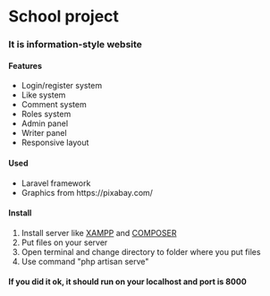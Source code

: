 <h1>School project</h1>
<h3>It is information-style website</h3>
<h4>Features</h4>
<ul>
    <li>Login/register system</li>
    <li>Like system</li>
    <li>Comment system</li>
    <li>Roles system</li>
    <li>Admin panel</li>
    <li>Writer panel</li>
    <li>Responsive layout</li>
</ul>
<h4>Used</h4>
<ul>
    <li>Laravel framework</li>
    <li>Graphics from https://pixabay.com/ </li>
</ul>
<h4>Install</h4>
<ol>
<li>Install server like <a href="https://www.apachefriends.org/pl/index.html">XAMPP</a> and <a href="https://getcomposer.org/">COMPOSER</a></li>
<li>Put files on your server</li>
<li>Open terminal and change directory to folder where you put files</li>
<li>Use command "php artisan serve"</li>
</ol>
<h4>If you did it ok, it should run on your localhost and port is 8000</h4>
